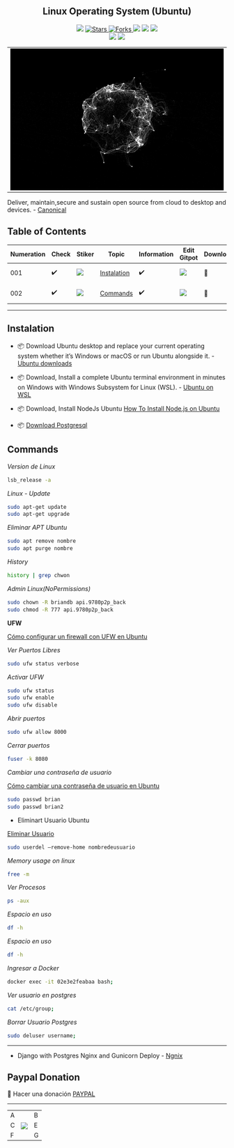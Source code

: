 <h2 align="center"> Linux Operating System (Ubuntu) </h2>

<p align="center">
  
  </a>
    <img src="https://img.shields.io/github/languages/top/BrianMarquez3/Linux-Course?color=red">
  </a>
  <a href="https://github.com/BrianMarquez3/Linux-Course/stargazers">
    <img src="https://img.shields.io/github/stars/BrianMarquez3/Linux-Course.svg?style=flat" alt="Stars">
  </a>
  <a href="https://github.com/BrianMarquez3/Linux-Course/network">
    <img src="https://img.shields.io/github/forks/BrianMarquez3/Linux-Course.svg?style=flat" alt="Forks">
  </a>
    <img src="https://img.shields.io/github/v/tag/BrianMarquez3/Linux-Course?color=blue&label=Version&logo=Ubuntu">
  </a>
  <a>
    <img src="https://img.shields.io/github/downloads/BrianMarquez3/Linux-Course/total?color=blue">
  </a>
  <a>
   <a href="https://github.com/BrianMarquez3/Linux-Course
   /network">
    <img src="https://img.shields.io/badge/Plataform-Linux-darkblue">
  </a><br>
  <img src="https://img.shields.io/github/last-commit/BrianMarquez3/Linux-Course?color=darkblue&style=for-the-badge">
  <img src="https://img.shields.io/github/languages/count/BrianMarquez3/Linux-Course?style=for-the-badge">
</P>

<table align="center">
  <tr>
    <td align="center" style="padding=0;width=50%;">
      <img align="center" style="padding=0;" src="./images/particulas001.gif" />
    </td>
  </tr>
</table>

Deliver, maintain,secure and sustain
open source from cloud to desktop and devices. - [Canonical](https://canonical.com/?_ga=2.48751398.1684371827.1666286236-2002334820.1666286236)

## Table of Contents

| Numeration   | Check       | Stiker        |    Topic      |   Information   |    Edit Gitpot    |    Downloads    |  link  |
| ------------ |-------------|-------------- |----------------- |------------------ |---------------- |-------------- |------------- |
|  001   |:heavy_check_mark: |<img src="https://media.giphy.com/media/THaIXJAiaX8giuTrAN/giphy.gif" width="25px"> | [Instalation](#Instalation)   | ✔️    | <img src="https://media.giphy.com/media/pQEsZ5EdCMBOXXgUq4/giphy.gif" width="25px"> | 💾 | [ ⬅️ back](https://github.com/BrianMarquez3)| 
|  002   |:heavy_check_mark: |<img src="https://media.giphy.com/media/THaIXJAiaX8giuTrAN/giphy.gif" width="25px"> | [Commands](#Commands)   | ✔️    | <img src="https://media.giphy.com/media/pQEsZ5EdCMBOXXgUq4/giphy.gif" width="25px"> | 💾 | [ ⬅️ back](https://github.com/BrianMarquez3)| 

---

## Instalation

* 📦 Download Ubuntu desktop and replace your current operating system whether it’s Windows or macOS or run Ubuntu alongside it. - [Ubuntu downloads](https://ubuntu.com/download)

* 📦  Download, Install a complete Ubuntu terminal environment in minutes on Windows with Windows Subsystem for Linux (WSL). - [Ubuntu on WSL](https://ubuntu.com/wsl)

* 📦  Download, Install NodeJs Ubuntu [How To Install Node.js on Ubuntu](https://www.digitalocean.com/community/tutorials/how-to-install-node-js-on-ubuntu-20-04)

* 📦  [Download Postgresql](https://www.digitalocean.com/community/tutorials/how-to-install-and-use-postgresql-on-ubuntu-20-04-es)


## Commands

_Version de Linux_

```bash
lsb_release -a
```

*Linux - Update*

```bash 
sudo apt-get update
sudo apt-get upgrade
```

_Eliminar APT Ubuntu_

```bash
sudo apt remove nombre
sudo apt purge nombre
```

_History_

```bash
history | grep chwon
```

_Admin Linux(NoPermissions)_

```bash
sudo chown -R briandb api.9780p2p_back
sudo chmod -R 777 api.9780p2p_back
```
**UFW**

[Cómo configurar un firewall con UFW en Ubuntu](https://www.digitalocean.com/community/tutorials/how-to-set-up-a-firewall-with-ufw-on-ubuntu-20-04-es)
 
_Ver Puertos Libres_

```bash
sudo ufw status verbose
```
_Activar UFW_

```bash
sudo ufw status
sudo ufw enable
sudo ufw disable
```

_Abrir puertos_

```bash
sudo ufw allow 8000
```

_Cerrar puertos_

```bash
fuser -k 8080
```

_Cambiar una contraseña de usuario_

[Cómo cambiar una contraseña de usuario en Ubuntu](https://marquesfernandes.com/es/tecnologia-es/como-cambiar-una-contrasena-de-usuario-en-linux-ubuntu/)

```bash
sudo passwd brian
sudo passwd brian2
```

* Eliminart Usuario Ubuntu

[Eliminar Usuario](https://vivaubuntu.com/eliminar-usuarios-en-ubuntu/)

```bash
sudo userdel –remove-home nombredeusuario
```

_Memory usage on linux_

```bash
free -m
```

_Ver Procesos_

```bash
ps -aux
```

_Espacio en uso_

```bash
df -h
```

_Espacio en uso_

```bash
df -h
```

_Ingresar a Docker_

```bash
docker exec -it 02e3e2feabaa bash;
```

 _Ver usuario en postgres_

```bash
cat /etc/group;
```

_Borrar Usuario Postgres_

```bash
sudo deluser username;
```

---

* Django with Postgres Nginx and Gunicorn Deploy - [Ngnix](https://github.com/BrianMarquez3/Django-with-Postgres-Nginx-and-Gunicorn)

## Paypal Donation
🍵 Hacer una donación [PAYPAL](https://www.paypal.com/donate?hosted_button_id=98U3T62494H9Y)

---

 <table align="center">
    <tr>
      <td colspan="3">A</td>
        <td>B</td>
      </tr>
      <tr>
        <td>C</td>
      <td colspan="2"><img align="center" style="padding=0;" src="./images/qq.gif" /></td>
        <td>E</td>
      </tr>
      <tr>
      <td colspan="3">F</td>
        <td>G</td>
    </tr>
</table>


